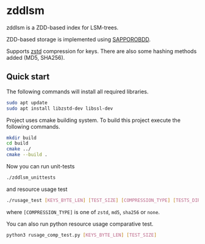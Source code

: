 # zddlsm

zddlsm is a ZDD-based index for LSM-trees.

ZDD-based storage is implemented using [SAPPOROBDD](https://github.com/Shin-ichi-Minato/SAPPOROBDD.git).

Supports [zstd](https://github.com/facebook/zstd.git) compression for keys. There are also some hashing methods added (MD5, SHA256).

## Quick start

The following commands will install all required libraries.

```bash
sudo apt update
sudo apt install libzstd-dev libssl-dev
```

Project uses cmake building system. To build this project execute the following commands.

```bash
mkdir build
cd build
cmake ../
cmake --build .
```

Now you can run unit-tests

```bash
./zddlsm_unittests
```

and resource usage test

```bash
./rusage_test [KEYS_BYTE_LEN] [TEST_SIZE] [COMPRESSION_TYPE] [TESTS_DIR] [TEST_NAME]
```

where `[COMPRESSION_TYPE]` is one of `zstd`, `md5`, `sha256` or `none`.

You can also run python resource usage comparative test.

```bash
python3 rusage_comp_test.py [KEYS_BYTE_LEN] [TEST_SIZE]
```
